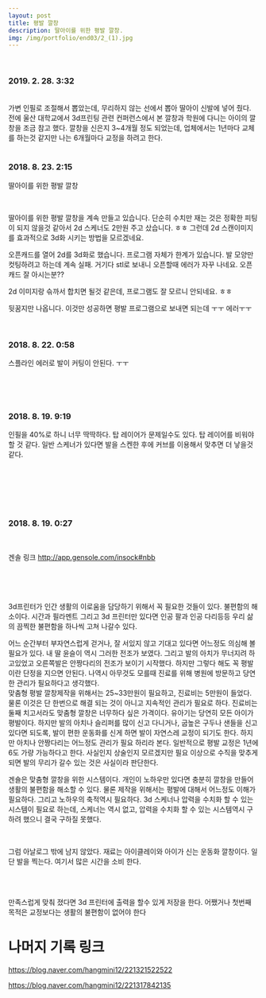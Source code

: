 ```yaml
---
layout: post
title: 평발 깔창
description: 딸아이를 위한 평발 깔창.  
img: /img/portfolio/end03/2_(1).jpg
---
```




<div class="img_row">
	<img class="col one" src="{{ site.baseurl }}/img/portfolio/end03/1_(1).jpg" alt="" title="example image"/>
	<img class="col one" src="{{ site.baseurl }}/img/portfolio/end03/2_(1).jpg" alt="" title="example image"/>
	<img class="col one" src="{{ site.baseurl }}/img/portfolio/end03/IMG_0972.jpg" alt="" title="example image"/>
	<img class="col one" src="{{ site.baseurl }}/img/portfolio/end03/KakaoTalk_20190228_032839235.jpg" alt="" title="example image"/>
	
</div>
<div class="col three caption">
</div>

### 2019. 2. 28. 3:32

<br/>
 가변 인필로 조절해서 뽑았는데, 무리하지 않는 선에서 뽑아 딸아이 신발에 넣어 줬다. 전에 울산 대학교에서 3d프린팅 관련 컨퍼런스에서 본 깔창과 학원에 다니는 아이의 깔창을 조금 참고 했다. 깔창을 신은지 3~4개월 정도 되었는데, 업체에서는 1년마다 교체를 하는것 같지만 나는 6개월마다 교정을 하려고 한다. 
<br/>
<div class="img_row">
	<img class="col two" src="{{ site.baseurl }}/img/portfolio/end03/KakaoTalk_20190228_032423397.jpg" alt="" title="example image"/>
</div>

<br/>



### 2018. 8. 23. 2:15

딸아이를 위한 평발 깔창

<div class="img_row">
	<img class="col one" src="{{ site.baseurl }}/img/portfolio/end03/5.jpg" alt="" title="example image"/>	
	<img class="col one" src="{{ site.baseurl }}/img/portfolio/end03/14.jpg" alt="" title="example image"/>
		<img class="col one" src="{{ site.baseurl }}/img/portfolio/end03/17.jpg" alt="" title="example image"/>
</div>

딸아이를 위한 평발 깔창을 계속 만들고 있습니다.
단순히 수치만 재는 것은 정확한 피팅이 되지 않을것 같아서
2d 스케너도 2만원 주고 샀습니다. ㅎㅎ
그런데 2d 스캔이미지를 효과적으로 3d화 시키는 방법을 모르겠네요.

오픈캐드를 열어 2d를 3d화로 했습니다. 프로그램 자체가 한계가 있습니다. 발 모양만 컷팅하려고 하는데 
계속 실패. 거기다 stl로 보내니 오픈할때 에러가 자꾸 나네요. 오픈캐드 잘 아시는분??




 2d 이미지랑 슦까서 합치면 될것 같은데, 프로그램도 잘 모르니 안되네요. ㅎㅎ


뒷꿈지만 나옵니다. 이것만 성공하면 평발 프로그램으로 보내면 되는데 ㅜㅜ 에러ㅜㅜ


<div class="col three caption">
	
</div>
<br/>


### 2018. 8. 22. 0:58

스플라인 에러로 발이 커팅이 안된다. ㅜㅜ
<div class="img_row">
	<img class="col one" src="{{ site.baseurl }}/img/portfolio/end03/13.jpg" alt="" title="example image"/>	
	<img class="col one" src="{{ site.baseurl }}/img/portfolio/end03/15.jpg" alt="" title="example image"/>
</div>
<br/><br/>

### 2018. 8. 19. 9:19

인필을 40%로 하니 너무 딱딱하다.  탑 레이어가 문제일수도 있다.
탑 레이어를 비워야 할 것 같다. 일반 스케너가 있다면 발을 스켄한 후에 커브를 이용해서 맞추면 더 낳을것 같다.

<br/>

<div class="img_row">
	<img class="col one" src="{{ site.baseurl }}/img/portfolio/end03/IMG_0140.jpg" alt="" title="example image"/>	
	<img class="col one" src="{{ site.baseurl }}/img/portfolio/end03/15.jpg" alt="" title="example image"/>
</div>


<br/><br/>

### 2018. 8. 19. 0:27
<br/>

겐솔 링크 
http://app.gensole.com/insock#nbb
<div class="img_row">
	<img class="col one" src="{{ site.baseurl }}/img/portfolio/end03/0d9abad21d6be98e09dc96339231abc4c9abeae26729469b288c4e4f5b8f688b4595de0d9c0a45f40dc67a6bb69e2a9fdab53e1512f4071ce519a8093f30ca74939f41832d180871c6c54c5c7f3851c0.jpg" alt="" title="example image"/>	
	<img class="col one" src="{{ site.baseurl }}/img/portfolio/end03/image_7801739751534604918385.jpg" alt="" title="example image"/>
</div>

<br/><br/>
3d프린터가 인간 생활의 이로움을 담당하기 위해서 꼭 필요한 것들이 있다. 불편함의 해소이다.  시간과 필라멘트 그리고 3d 프린터만 있다면 인공 팔과 인공 다리등등 우리 삶의 끔찍한 불편함을 하나씩 고쳐 나갈수 있다. 

어느 순간부터 부자연스럽게 걷거나, 잘 서있지 않고 기대고 있다면 어느정도 의심해 볼 필요가 있다. 내 딸 윤슬이 역시 그러한 전조가 보였다. 그리고 발의 아치가 무너지려 하고있었고 오른쪽발은 안짱다리의 전조가 보이기 시작했다. 하지만 그렇다 해도 꼭 평발이란 단정을 지으면 안된다. 나역시 아무것도 모를때 진료를 위해 병원에 방문하고 당연한 관리가 필요하다고 생각했다.  
  맞춤형 평발 깔창제작을 위해서는 25~33만원이 필요하고, 진료비는 5만원이 들었다. 물론 이것은 단 한번으로 해결 되는 것이 아니고 지속적인 관리가 필요로 하다. 진료비는 둘째 치고서라도 맞춤형 깔창은 너무하다 싶은 가격이다. 
 유아기는 당연히 모든 아이가 평발이다. 하지만 발의 아치나 슬리퍼를 많이 신고 다니거나,  굽높은 구두나 샌들을 신고 있다면 되도록, 발이 편한 운동화를 신게 하면 발이 자연스레 교정이 되기도 한다. 하지만 아치나 안짱다리는 어느정도 관리가 필요 하리라 본다. 
 일반적으로 평발 교정은 1년에 6도 가량 가능하다고 한다. 사실인지 상술인지 모르겠지만 필요 이상으로 수직을 맞추게 되면 발의 무리가 갈수 있는 것은 사실이라 판단한다.

 겐숄은 맞춤형 깔창을 위한 시스템이다. 개인이 노하우만 있다면 충분히 깔창을 만들어 생활의 불편함을 해소할 수 있다. 물론 제작을 위해서는 평발에 대해서 어느정도 이해가 필요하다. 그리고 노하우의 축적역시 필요하다. 
 3d 스케너나 압력을 수치화 할 수 있는 시스템이 필요로 하는데, 스케너는 역시 없고, 압력을 수치화 할 수 있는 시스템역시 구하려 했으니 결국 구하질 못했다.  
<div class="img_row">
	<img class="col one" src="{{ site.baseurl }}/img/portfolio/end03/image_9362705981534605696746.jpg" alt="" title="example image"/>	
	<img class="col one" src="{{ site.baseurl }}/img/portfolio/end03/image_5874937581534605740422.jpg" alt="" title="example image"/>
		<img class="col one" src="{{ site.baseurl }}/img/portfolio/end03/image_1014523491534605831227.jpg" alt="" title="example image"/>
</div>

 그럼 아날로그 밖에 남지 않았다. 재료는 아이클레이와 아이가 신는 운동화 깔창이다. 일단 발을 찍는다. 여기서 많은 시간을 소비 한다. 

<br/>
<div class="img_row">
	<img class="col one" src="{{ site.baseurl }}/img/portfolio/end03/1.jpg" alt="" title="example image"/>	
	<img class="col one" src="{{ site.baseurl }}/img/portfolio/end03/22.jpg" alt="" title="example image"/>
		<img class="col one" src="{{ site.baseurl }}/img/portfolio/end03/33.jpg" alt="" title="example image"/>
</div>

만족스럽게 맞춰 졌다면 3d 프린터에 출력을 할수 있게 저장을 한다. 어쨌거나 첫번째 목적은 교정보다는 생활의 불편함이 없어야 한다


# 나머지 기록 링크 

https://blog.naver.com/hangmini12/221321522522


https://blog.naver.com/hangmini12/221317842135


